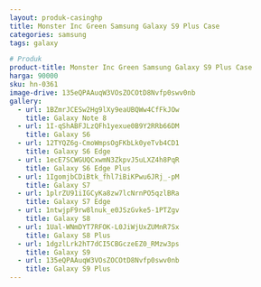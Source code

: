 ```yaml
---
layout: produk-casinghp
title: Monster Inc Green Samsung Galaxy S9 Plus Case
categories: samsung
tags: galaxy

# Produk
product-title: Monster Inc Green Samsung Galaxy S9 Plus Case
harga: 90000
sku: hn-0361
image-drive: 135eQPAAuqW3VOsZOCOtD8Nvfp0swv0nb
gallery:
  - url: 1BZmrJCESw2Hg9lXy9eaUBQWw4CfFkJOw
    title: Galaxy Note 8
  - url: 1I-qShABFJLzQFh1yexue0B9Y2RRb66DM
    title: Galaxy S6
  - url: 12TYQZ6g-CmoWmpsOgFKbLk0yeTvb4CD1
    title: Galaxy S6 Edge
  - url: 1ecE7SCWGUQCxwmN3ZkpvJ5uLXZ4h8PqR
    title: Galaxy S6 Edge Plus
  - url: 1IgomjbCDiBtk_fhl7iBiKPwu6JRj_-pM
    title: Galaxy S7
  - url: 1plrZU91iIGCyKa8zw7lcNrnPO5qzlBRa
    title: Galaxy S7 Edge
  - url: 1ntwjpF9rw8lnuk_e0JSzGvke5-1PTZgv
    title: Galaxy S8
  - url: 1Ual-WNmDYT7RFOK-L0JiWjUxZUMnR7Sx
    title: Galaxy S8 Plus
  - url: 1dgzlLrk2hT7dCI5CBGczeEZ0_RMzw3ps
    title: Galaxy S9
  - url: 135eQPAAuqW3VOsZOCOtD8Nvfp0swv0nb
    title: Galaxy S9 Plus
---
```

